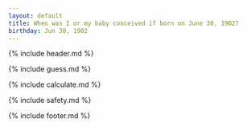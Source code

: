 ```yaml
---
layout: default
title: When was I or my baby conceived if born on June 30, 1902?
birthday: Jun 30, 1902
---
```


{% include header.md %}

{% include guess.md %}

{% include calculate.md %}

{% include safety.md %}

{% include footer.md %}



